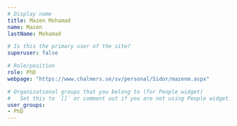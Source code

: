 ```yaml
---
# Display name
title: Mazen Mohamad
name: Mazen
lastName: Mohamad

# Is this the primary user of the site?
superuser: false

# Role/position
role: PhD
webpage: "https://www.chalmers.se/sv/personal/Sidor/mazenm.aspx"

# Organizational groups that you belong to (for People widget)
#   Set this to `[]` or comment out if you are not using People widget.
user_groups:
- PhD
---
```

